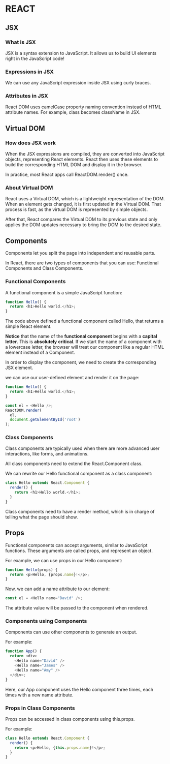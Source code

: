 # REACT

## JSX

### What is JSX

JSX is a syntax extension to JavaScript. It allows us to build UI elements right in the JavaScript code!

### Expressions in JSX

We can use any JavaScript expression inside JSX using curly braces.

### Attributes in JSX

React DOM uses camelCase property naming convention instead of HTML attribute names.
For example, class becomes className in JSX.

## Virtual DOM

### How does JSX work

When the JSX expressions are compiled, they are converted into JavaScript objects, representing React elements.
React then uses these elements to build the corresponding HTML DOM and display it in the browser.

In practice, most React apps call ReactDOM.render() once.

### About Virtual DOM

React uses a Virtual DOM, which is a lightweight representation of the DOM.
When an element gets changed, it is first updated in the Virtual DOM. That process is fast, as the virtual DOM is represented by simple objects.

After that, React compares the Virtual DOM to its previous state and only applies the DOM updates necessary to bring the DOM to the desired state.

## Components

Components let you split the page into independent and reusable parts.

In React, there are two types of components that you can use: Functional Components and Class Components.

### Functional Components

A functional component is a simple JavaScript function:

```javascript
function Hello() {
  return <h1>Hello world.</h1>;
}
```

The code above defined a functional component called Hello, that returns a simple React element.

**Notice** that the name of the **functional component** begins with a **capital letter**. This is **absolutely** **critical**. If we start the name of a component with a lowercase letter, the browser will treat our component like a regular HTML element instead of a Component.

In order to display the component, we need to create the corresponding JSX element.

we can use our user-defined element and render it on the page:

```javascript
function Hello() {
  return <h1>Hello world.</h1>;
}

const el = <Hello />;
ReactDOM.render(
  el,
  document.getElementById('root')
);
```

### Class Components

Class components are typically used when there are more advanced user interactions, like forms, and animations.

All class components need to extend the React.Component class.

We can rewrite our Hello functional component as a class component:

```javascript
class Hello extends React.Component {
  render() {
    return <h1>Hello world.</h1>;
  }
}
```

Class components need to have a render method, which is in charge of telling what the page should show.

## Props

Functional components can accept arguments, similar to JavaScript functions. These arguments are called props, and represent an object.

For example, we can use props in our Hello component:

```javascript
function Hello(props) {
  return <p>Hello, {props.name}!</p>;
}
```

Now, we can add a name attribute to our element:

```javascript
const el = <Hello name="David" />;
```

The attribute value will be passed to the component when rendered.

### Components using Components

Components can use other components to generate an output.

For example:

```javascript
function App() {
  return <div>
    <Hello name="David" />
    <Hello name="James" />
    <Hello name="Amy" />
  </div>;
}
```

Here, our App component uses the Hello component three times, each times with a new name attribute.

### Props in Class Components

Props can be accessed in class components using this.props.

For example:

```javascript
class Hello extends React.Component {
  render() {
    return <p>Hello, {this.props.name}!</p>;
  }
}
```

